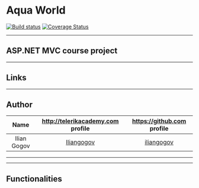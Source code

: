 # Aqua World
[![Build status](https://ci.appveyor.com/api/projects/status/k4b81dhasqmclpo2/branch/master?svg=true)](https://ci.appveyor.com/project/iliangogov/aquaworld/branch/master)
[![Coverage Status](https://coveralls.io/repos/github/AquaWorld/AquaWorld/badge.svg)](https://coveralls.io/github/AquaWorld/AquaWorld)

-----------------------------------------------------------------------------------------------------------------------

## ASP.NET MVC course project 

-----------------------------------------------------------------------------------------------------------------------

## Links


-----------------------------------------------------------------------------------------------------------------------

## Author

|Name           | http://telerikacademy.com profile                        |https://github.com profile                |
|:-------------:|:--------------------------------------------------------:|:----------------------------------------:|
|Ilian Gogov    |[Iliangogov](https://telerikacademy.com/Users/Iliangogov) |[iliangogov](https://github.com/iliangogov)|


-----------------------------------------------------------------------------------------------------------------------



-----------------------------------------------------------------------------------------------------------------------

## Functionalities
